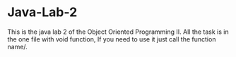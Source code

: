 # Java-Lab-2
This is the java lab 2 of the Object Oriented Programming II. All the task is in the one file with void function, If you need to use it just call the function name/.
